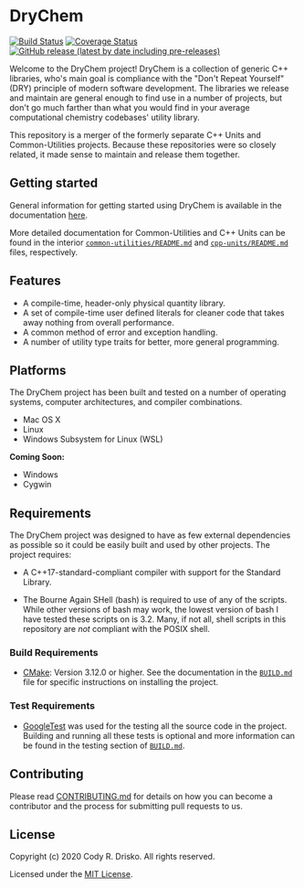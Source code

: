 # DryChem

[![Build Status](https://travis-ci.com/crdrisko/drychem.svg?branch=master)](docs/QUICK_LINKS.md#Current-Build-Status) [![Coverage Status](https://coveralls.io/repos/github/crdrisko/drychem/badge.svg?branch=master)](docs/QUICK_LINKS.md#Code-Coverage) [![GitHub release (latest by date including pre-releases)](https://img.shields.io/github/v/release/crdrisko/drychem?include_prereleases)](https://github.com/crdrisko/drychem/releases)

Welcome to the DryChem project! DryChem is a collection of generic C++ libraries, who's main goal is compliance with the "Don't Repeat Yourself" (DRY) principle of modern software development. The libraries we release and maintain are general enough to find use in a number of projects, but don't go much farther than what you would find in your average computational chemistry codebases' utility library.

This repository is a merger of the formerly separate C++ Units and Common-Utilities projects. Because these repositories were so closely related, it made sense to maintain and release them together.

## Getting started

General information for getting started using DryChem is available in the documentation [here](docs/PRIMER.md).

More detailed documentation for Common-Utilities and C++ Units can be found in the interior [`common-utilities/README.md`](common-utilities/README.md) and [`cpp-units/README.md`](cpp-units/README.md) files, respectively.

## Features

- A compile-time, header-only physical quantity library.
- A set of compile-time user defined literals for cleaner code that takes away nothing from overall performance.
- A common method of error and exception handling.
- A number of utility type traits for better, more general programming.

## Platforms

The DryChem project has been built and tested on a number of operating systems, computer architectures, and compiler combinations.

- Mac OS X
- Linux
- Windows Subsystem for Linux (WSL)

**Coming Soon:**

- Windows
- Cygwin

## Requirements

The DryChem project was designed to have as few external dependencies as possible so it could be easily built and used by other projects. The project requires:

- A C++17-standard-compliant compiler with support for the Standard Library.

- The Bourne Again SHell (bash) is required to use of any of the scripts. While other versions of bash may work, the lowest version of bash I have tested these scripts on is 3.2. Many, if not all, shell scripts in this repository are *not* compliant with the POSIX shell.

### Build Requirements

- [CMake](https://cmake.org): Version 3.12.0 or higher. See the documentation in the [`BUILD.md`](docs/BUILD.md) file for specific instructions on installing the project.

### Test Requirements

- [GoogleTest](https://github.com/google/googletest) was used for the testing all the source code in the project. Building and running all these tests is optional and more information can be found in the testing section of [`BUILD.md`](docs/BUILD.md#Testing).

## Contributing

Please read [CONTRIBUTING.md](docs/CONTRIBUTING.md) for details on how you can become a contributor and the process for submitting pull requests to us.

## License

Copyright (c) 2020 Cody R. Drisko. All rights reserved.

Licensed under the [MIT License](LICENSE).
